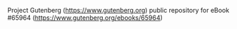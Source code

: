 Project Gutenberg (https://www.gutenberg.org) public repository for
eBook #65964 (https://www.gutenberg.org/ebooks/65964)

